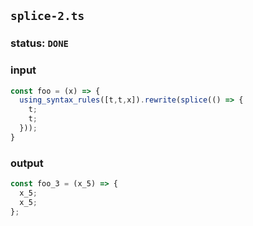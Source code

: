 ## `splice-2.ts`

### status: `DONE`

### input

```typescript
const foo = (x) => {
  using_syntax_rules([t,t,x]).rewrite(splice(() => {
    t;
    t;
  }));  
}
```

### output

```typescript
const foo_3 = (x_5) => {
  x_5;
  x_5;
};
```

